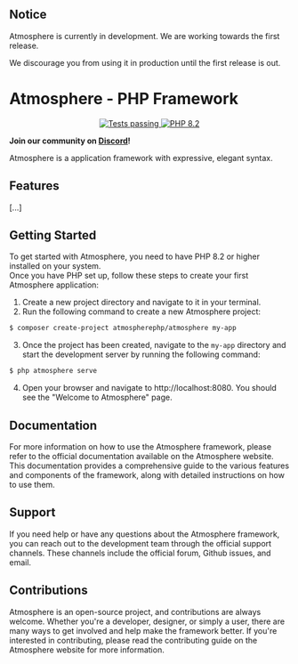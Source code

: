 ## Notice

Atmosphere is currently in development. We are working
towards the first release.

We discourage you from using
it in production until the first release is out.

# Atmosphere - PHP Framework

<p align="center">
    <a href="https://github.com/atmosphere-php/Atmosphere/actions">
        <img alt="Tests passing" src="https://img.shields.io/badge/Tests-passing-green?style=for-the-badge&logo=github">
    </a>
    <a href="https://php.net">
      <img alt="PHP 8.2" src="https://img.shields.io/badge/PHP-8.2-777BB4?style=for-the-badge&logo=php">
    </a>
</p>

**Join our community on [Discord](https://discord.gg/2BwfEKmv)!**

Atmosphere is a application framework with expressive, elegant syntax.


## Features

[...]

## Getting Started

To get started with Atmosphere, you need to have PHP 8.2 or higher installed on your system. <br>
Once you have PHP set up, follow these steps to create your first Atmosphere application:

1. Create a new project directory and navigate to it in your terminal.
2. Run the following command to create a new Atmosphere project:

```bash
$ composer create-project atmospherephp/atmosphere my-app
```

3. Once the project has been created, navigate to the `my-app` directory and start the development server by running the
   following command:

```bash
$ php atmosphere serve
```

4. Open your browser and navigate to http://localhost:8080. You should see the "Welcome to Atmosphere" page.

## Documentation

For more information on how to use the Atmosphere framework, please refer to the official documentation available on the
Atmosphere website. This documentation provides a comprehensive guide to the various features and components of the
framework, along with detailed instructions on how to use them.

## Support

If you need help or have any questions about the Atmosphere framework, you can reach out to the development team through
the official support channels. These channels include the official forum, Github issues, and email.

## Contributions

Atmosphere is an open-source project, and contributions are always welcome. Whether you're a developer, designer, or
simply a user, there are many ways to get involved and help make the framework better. If you're interested in
contributing, please read the contributing guide on the Atmosphere website for more information.



